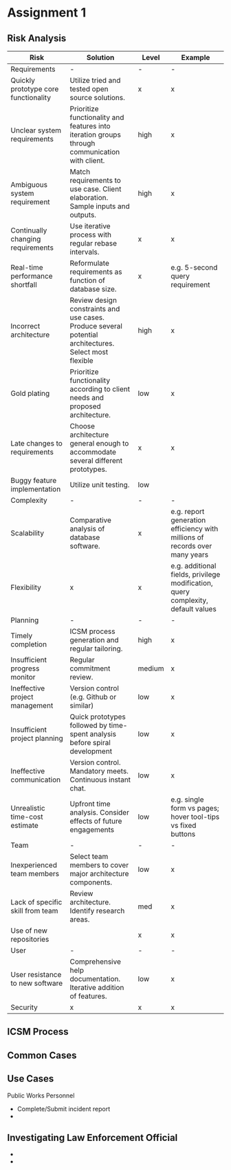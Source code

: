 # Assignment 1

## Risk Analysis

Risk                                 | Solution                                                                                               | Level  | Example
-------------------------------------|--------------------------------------------------------------------------------------------------------|--------|---------------------------------------------------------------------------------
Requirements                         | -                                                                                                      | -      | -
Quickly prototype core functionality | Utilize tried and tested open source solutions.                                                        | x      | x
Unclear system requirements          | Prioritize functionality and features into iteration groups through communication with client.         | high   | x
Ambiguous system requirement         | Match requirements to use case. Client elaboration. Sample inputs and outputs.                         | high   | x
Continually changing requirements    | Use iterative process with regular rebase intervals.                                                   | x      | x
Real-time performance shortfall      | Reformulate requirements as function of database size.                                                 | x      | e.g. 5-second query requirement
Incorrect architecture               | Review design constraints and use cases. Produce several potential architectures. Select most flexible | high   | x
Gold plating                         | Prioritize functionality according to client needs and proposed architecture.                          | low    | x
Late changes to requirements         | Choose architecture general enough to accommodate several different prototypes.                        | x      | x
Buggy feature implementation         | Utilize unit testing.                                                                                  | low    |
Complexity                           | -                                                                                                      | -      | -
Scalability                          | Comparative analysis of database software.                                                             | x      | e.g. report generation efficiency with millions of records over many years
Flexibility                          | x                                                                                                      | x      | e.g. additional fields, privilege modification, query complexity, default values
Planning                             | -                                                                                                      | -      | -
Timely completion                    | ICSM process generation and regular tailoring.                                                         | high   | x
Insufficient progress monitor        | Regular commitment review.                                                                             | medium | x
Ineffective project management       | Version control (e.g. Github or similar)                                                               | low    | x
Insufficient project planning        | Quick prototypes followed by time-spent analysis before spiral development                             | low    | x
Ineffective communication            | Version control. Mandatory meets. Continuous instant chat.                                             | low    | x
Unrealistic time-cost estimate       | Upfront time analysis. Consider effects of future engagements                                          | low    | e.g. single form vs pages; hover tool-tips vs fixed buttons
Team                                 | -                                                                                                      | -      | -
Inexperienced team members           | Select team members to cover major architecture components.                                            | low    | x
Lack of specific skill from team     | Review architecture. Identify research areas.                                                          | med    | x
Use of new repositories              |                                                                                                        | x      | x
User                                 | -                                                                                                      | -      | -
User resistance to new software      | Comprehensive help documentation. Iterative addition of features.                                      | low    | x
Security                             | x                                                                                                      | x      | x

## ICSM Process

## Common Cases

## Use Cases

Public Works Personnel
- Complete/Submit incident report
- 

Investigating Law Enforcement Official
-
-
-
